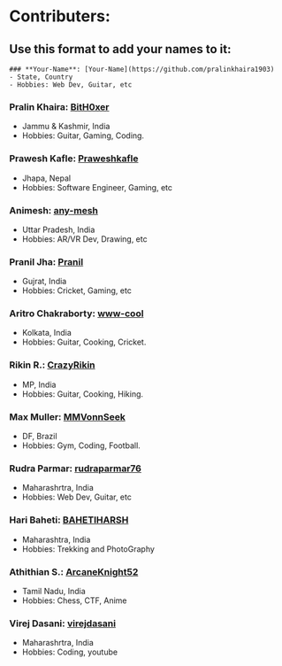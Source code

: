 # Contributers:
## Use this format to add your names to it:
```
### **Your-Name**: [Your-Name](https://github.com/pralinkhaira1903)
- State, Country
- Hobbies: Web Dev, Guitar, etc
```
### **Pralin Khaira**: [BitH0xer](https://github.com/pralinkhaira)
- Jammu & Kashmir, India
- Hobbies: Guitar, Gaming, Coding.

### **Prawesh Kafle**: [Praweshkafle](https://github.com/Praweshkafle)
- Jhapa, Nepal
- Hobbies: Software Engineer, Gaming, etc

### **Animesh**: [any-mesh](https://github.com/any-mesh)
- Uttar Pradesh, India
- Hobbies: AR/VR Dev, Drawing, etc

### **Pranil Jha**: [Pranil](https://github.com/hackos123)
- Gujrat, India
- Hobbies: Cricket, Gaming, etc

### **Aritro Chakraborty**: [www-cool](https://github.com/www-cool)
- Kolkata, India
- Hobbies: Guitar, Cooking, Cricket.

### **Rikin R.**: [CrazyRikin](https://github.com/CrazyRikin)
- MP, India
- Hobbies: Guitar, Cooking, Hiking.

### **Max Muller**: [MMVonnSeek](https://github.com/MMVonnSeek)
- DF, Brazil
- Hobbies: Gym, Coding, Football.

### **Rudra Parmar**: [rudraparmar76](https://github.com/rudraparmar76)
- Maharashrtra, India
- Hobbies: Web Dev, Guitar, etc

### **Hari Baheti**: [BAHETIHARSH](https://github.com/BAHETIHARSH)
- Maharashtra, India
- Hobbies: Trekking and PhotoGraphy

### **Athithian S.**: [ArcaneKnight52](https://github.com/ArcaneKnight52)
- Tamil Nadu, India
- Hobbies: Chess, CTF, Anime

### **Virej Dasani**: [virejdasani](https://github.com/virejdasani)
- Maharashrtra, India
- Hobbies: Coding, youtube
